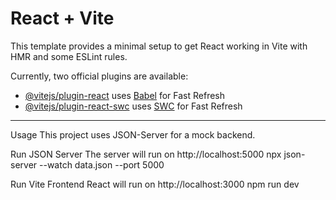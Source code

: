 # React + Vite

This template provides a minimal setup to get React working in Vite with HMR and some ESLint rules.

Currently, two official plugins are available:

- [@vitejs/plugin-react](https://github.com/vitejs/vite-plugin-react/blob/main/packages/plugin-react/README.md) uses [Babel](https://babeljs.io/) for Fast Refresh
- [@vitejs/plugin-react-swc](https://github.com/vitejs/vite-plugin-react-swc) uses [SWC](https://swc.rs/) for Fast Refresh


------------------------------------------------------------
Usage
This project uses JSON-Server for a mock backend.

Run JSON Server
The server will run on http://localhost:5000
npx json-server --watch data.json --port 5000

Run Vite Frontend
React will run on http://localhost:3000
npm run dev
